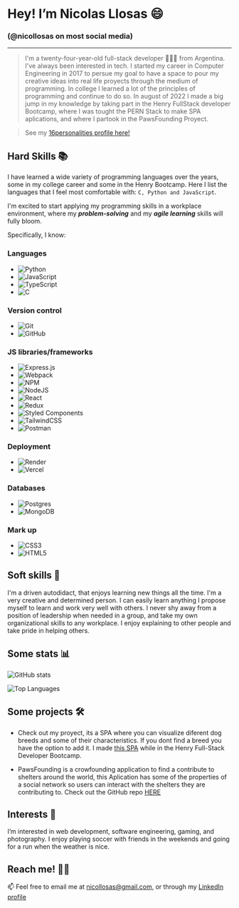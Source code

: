 
#  Hey! I’m Nicolas Llosas 😄

###  (@nicollosas on most social media)

---

> I'm a twenty-four-year-old full-stack developer 👨🏽‍💻 from Argentina. I've always been interested in tech. I started my career in Computer Engineering in 2017 to persue my goal to have a space to pour my creative ideas into real life proyects through the medium of programming. In college I learned a lot of the principles of programming and continue to do so. In august of 2022 I made a big jump in my knowledge by taking part in the Henry FullStack developer Bootcamp, where I was tought the PERN Stack to make SPA aplications, and where I partook in the PawsFounding Proyect.

> See my [16personalities profile here!](https://www.16personalities.com/profiles/078971bc5fdd6)

##  Hard Skills 📚

I have learned a wide variety of programming languages over the years, some in my college career and some in the Henry Bootcamp. Here I list the languages that I feel most comfortable with: `C, Python and JavaScript`.

I'm excited to start applying my programming skills in a workplace environment, where my ***problem-solving*** and my ***agile learning*** skills will fully bloom.

Specifically, I know:

###  Languages

- ![Python](https://img.shields.io/badge/python-3670A0?style=for-the-badge&logo=python&logoColor=ffdd54)
- ![JavaScript](https://img.shields.io/badge/javascript-%23323330.svg?style=for-the-badge&logo=javascript&logoColor=%23F7DF1E)
- ![TypeScript](https://img.shields.io/badge/typescript-%23007ACC.svg?style=for-the-badge&logo=typescript&logoColor=white)
- ![C](https://img.shields.io/badge/c-%2300599C.svg?style=for-the-badge&logo=c&logoColor=white)

###  Version control

- ![Git](https://img.shields.io/badge/git-%23F05033.svg?style=for-the-badge&logo=git&logoColor=white)
- ![GitHub](https://img.shields.io/badge/github-%23121011.svg?style=for-the-badge&logo=github&logoColor=white)

###  JS libraries/frameworks
- ![Express.js](https://img.shields.io/badge/express.js-%23404d59.svg?style=for-the-badge&logo=express&logoColor=%2361DAFB)
- ![Webpack](https://img.shields.io/badge/webpack-%238DD6F9.svg?style=for-the-badge&logo=webpack&logoColor=black)
- ![NPM](https://img.shields.io/badge/NPM-%23000000.svg?style=for-the-badge&logo=npm&logoColor=white)
- ![NodeJS](https://img.shields.io/badge/node.js-6DA55F?style=for-the-badge&logo=node.js&logoColor=white)
- ![React](https://img.shields.io/badge/react-%2320232a.svg?style=for-the-badge&logo=react&logoColor=%2361DAFB)
- ![Redux](https://img.shields.io/badge/redux-%23593d88.svg?style=for-the-badge&logo=redux&logoColor=white)
- ![Styled Components](https://img.shields.io/badge/styled--components-DB7093?style=for-the-badge&logo=styled-components&logoColor=white)
- ![TailwindCSS](https://img.shields.io/badge/tailwindcss-%2338B2AC.svg?style=for-the-badge&logo=tailwind-css&logoColor=white)
- ![Postman](https://img.shields.io/badge/Postman-FF6C37?style=for-the-badge&logo=postman&logoColor=white)

### Deployment 
- ![Render](https://img.shields.io/badge/Render-%46E3B7.svg?style=for-the-badge&logo=render&logoColor=white)
- ![Vercel](https://img.shields.io/badge/vercel-%23000000.svg?style=for-the-badge&logo=vercel&logoColor=white)

###  Databases
- ![Postgres](https://img.shields.io/badge/postgres-%23316192.svg?style=for-the-badge&logo=postgresql&logoColor=white)
- ![MongoDB](https://img.shields.io/badge/MongoDB-%234ea94b.svg?style=for-the-badge&logo=mongodb&logoColor=white)

###  Mark up
- ![CSS3](https://img.shields.io/badge/css3-%231572B6.svg?style=for-the-badge&logo=css3&logoColor=white)
- ![HTML5](https://img.shields.io/badge/html5-%23E34F26.svg?style=for-the-badge&logo=html5&logoColor=white)

##  Soft skills 🥳

I'm a driven autodidact, that enjoys learning new things all the time. I'm a very creative and determined person. I can easily learn anything I propose myself to learn and work very well with others. I never shy away from a position of leadership when needed in a group, and take my own organizational skills to any workplace. I enjoy explaining to other people and take pride in helping others.

##  Some stats 📊

![GitHub stats](https://github-readme-stats.vercel.app/api?username=nllosas&show_icons=true&theme=radical)

![Top Languages](https://github-readme-stats.vercel.app/api/top-langs/?username=nllosas&layout=compact)

##  Some projects 🛠️

- Check out my proyect, its a SPA where you can visualize diferent dog breeds and some of their characteristics. If you dont find a breed you have the option to add it. I made [this SPA](https://github.com/nllosas/PI-Henry) while in the Henry Full-Stack Developer Bootcamp.

- PawsFounding is a crowfounding application to find a contribute to shelters around the world, this Aplication has some of the properties of a social network so users can interact with the shelters they are contributing to. Check out the GitHub repo [HERE](https://github.com/nllosas/PF-Henry) 

##  Interests 👀

I’m interested in web development, software engineering, gaming, and photography. I enjoy playing soccer with friends in the weekends and going for a run when the weather is nice.

##  Reach me! ✍🏽

📫 Feel free to email me at nicollosas@gmail.com, or through my [LinkedIn profile](https://www.linkedin.com/in/nico-llosas-fullstack-dev)
